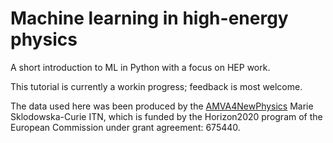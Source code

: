 # Machine learning in high-energy physics
A short introduction to ML in Python with a focus on HEP work.

This tutorial is currently a workin progress; feedback is most welcome.

The data used here was been produced by the [AMVA4NewPhysics](https://amva4newphysics.wordpress.com/) Marie Sklodowska-Curie ITN, which is  funded by the Horizon2020 program of the European Commission under grant agreement: 675440.